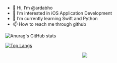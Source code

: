 - 👋 Hi, I’m @ardabho
- 👀 I’m interested in iOS Application Development
- 🌱 I’m currently learning Swift and Python
- 📫 How to reach me through github

<!---
ardabho/ardabho is a ✨ special ✨ repository because its `README.md` (this file) appears on your GitHub profile.
You can click the Preview link to take a look at your changes.
--->

![Anurag's GitHub stats](https://github-readme-stats.vercel.app/api?username=ardabho&show_icons=true&theme=synthwave)

[![Top Langs](https://github-readme-stats.vercel.app/api/top-langs/?username=ardabho&layout=compact)](https://github.com/ardabho/github-readme-stats)

<p align='center'>
  <a href="https://www.linkedin.com/in/arda-buyukhatipoglu/">
      <img src="https://img.shields.io/badge/linkedin-%230077B5.svg?&style=for-the-badge&logo=linkedin&logoColor=white" />
  </a>
  <br>
</p>
